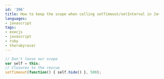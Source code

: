 ```yaml
---
id: '396'
title: How to keep the scope when calling setTimeout/setInterval in JavaScript
languages:
- javascript
tags:
- execjs
- javascript
- ruby
- therubyracer
---
```


```javascript
// Don't loose our scope
var self = this;
// Closures to the rescue
setTimeout(function() { self.hide() }, 500);
```
    

